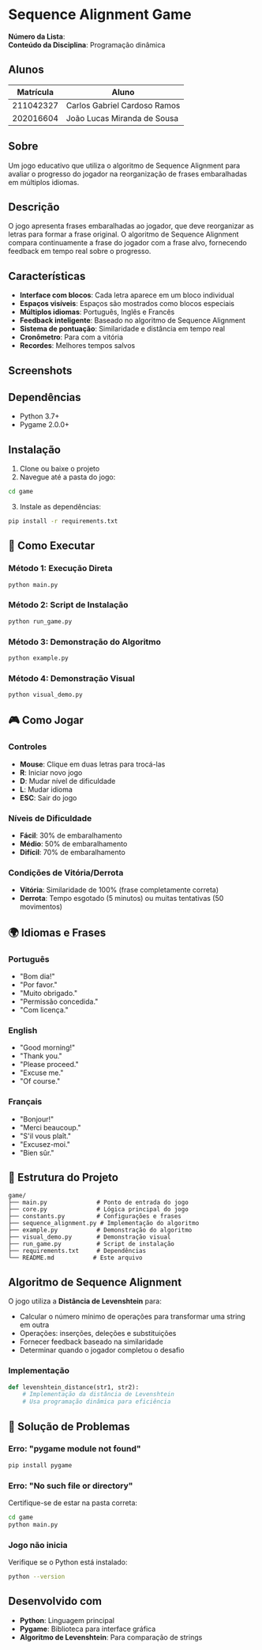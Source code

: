 # Sequence Alignment Game

**Número da Lista**:  <br>
**Conteúdo da Disciplina**: Programação dinâmica <br>

## Alunos
|Matrícula | Aluno |
| -- | -- |
| 211042327  |  Carlos Gabriel Cardoso Ramos |
| 202016604  |  João Lucas Miranda de Sousa |

## Sobre

Um jogo educativo que utiliza o algoritmo de Sequence Alignment para avaliar o progresso do jogador na reorganização de frases embaralhadas em múltiplos idiomas.

##  Descrição

O jogo apresenta frases embaralhadas ao jogador, que deve reorganizar as letras para formar a frase original. O algoritmo de Sequence Alignment compara continuamente a frase do jogador com a frase alvo, fornecendo feedback em tempo real sobre o progresso.

##  Características

- **Interface com blocos**: Cada letra aparece em um bloco individual
- **Espaços visíveis**: Espaços são mostrados como blocos especiais
- **Múltiplos idiomas**: Português, Inglês e Francês
- **Feedback inteligente**: Baseado no algoritmo de Sequence Alignment
- **Sistema de pontuação**: Similaridade e distância em tempo real
- **Cronômetro**: Para com a vitória
- **Recordes**: Melhores tempos salvos

## Screenshots


##  Dependências

- Python 3.7+
- Pygame 2.0.0+

##  Instalação

1. Clone ou baixe o projeto
2. Navegue até a pasta do jogo:
```bash
cd game
```

3. Instale as dependências:
```bash
pip install -r requirements.txt
```

## 🚀 Como Executar

### Método 1: Execução Direta
```bash
python main.py
```

### Método 2: Script de Instalação
```bash
python run_game.py
```

### Método 3: Demonstração do Algoritmo
```bash
python example.py
```

### Método 4: Demonstração Visual
```bash
python visual_demo.py
```

## 🎮 Como Jogar

### Controles
- **Mouse**: Clique em duas letras para trocá-las
- **R**: Iniciar novo jogo
- **D**: Mudar nível de dificuldade
- **L**: Mudar idioma
- **ESC**: Sair do jogo

### Níveis de Dificuldade
- **Fácil**: 30% de embaralhamento
- **Médio**: 50% de embaralhamento 
- **Difícil**: 70% de embaralhamento

### Condições de Vitória/Derrota
- **Vitória**: Similaridade de 100% (frase completamente correta)
- **Derrota**: Tempo esgotado (5 minutos) ou muitas tentativas (50 movimentos)

## 🌍 Idiomas e Frases

### Português
- "Bom dia!"
- "Por favor."
- "Muito obrigado."
- "Permissão concedida."
- "Com licença."

### English
- "Good morning!"
- "Thank you."
- "Please proceed."
- "Excuse me."
- "Of course."

### Français
- "Bonjour!"
- "Merci beaucoup."
- "S'il vous plaît."
- "Excusez-moi."
- "Bien sûr."

## 🔧 Estrutura do Projeto

```
game/
├── main.py              # Ponto de entrada do jogo
├── core.py              # Lógica principal do jogo
├── constants.py         # Configurações e frases
├── sequence_alignment.py # Implementação do algoritmo
├── example.py           # Demonstração do algoritmo
├── visual_demo.py       # Demonstração visual
├── run_game.py          # Script de instalação
├── requirements.txt     # Dependências
└── README.md           # Este arquivo
```

##  Algoritmo de Sequence Alignment

O jogo utiliza a **Distância de Levenshtein** para:
- Calcular o número mínimo de operações para transformar uma string em outra
- Operações: inserções, deleções e substituições
- Fornecer feedback baseado na similaridade
- Determinar quando o jogador completou o desafio

### Implementação
```python
def levenshtein_distance(str1, str2):
    # Implementação da distância de Levenshtein
    # Usa programação dinâmica para eficiência
```



## 🐛 Solução de Problemas

### Erro: "pygame module not found"
```bash
pip install pygame
```

### Erro: "No such file or directory"
Certifique-se de estar na pasta correta:
```bash
cd game
python main.py
```

### Jogo não inicia
Verifique se o Python está instalado:
```bash
python --version
```


##  Desenvolvido com

- **Python**: Linguagem principal
- **Pygame**: Biblioteca para interface gráfica
- **Algoritmo de Levenshtein**: Para comparação de strings


